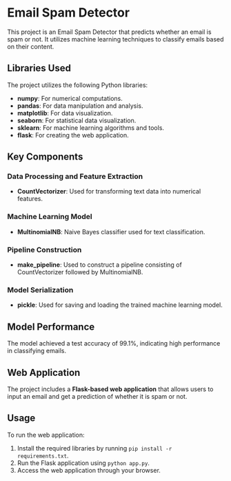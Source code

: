 # Email Spam Detector

This project is an Email Spam Detector that predicts whether an email is spam or not. It utilizes machine learning techniques to classify emails based on their content.

## Libraries Used

The project utilizes the following Python libraries:

- **numpy**: For numerical computations.
- **pandas**: For data manipulation and analysis.
- **matplotlib**: For data visualization.
- **seaborn**: For statistical data visualization.
- **sklearn**: For machine learning algorithms and tools.
- **flask**: For creating the web application.


## Key Components

### Data Processing and Feature Extraction
- **CountVectorizer**: Used for transforming text data into numerical features.

### Machine Learning Model
- **MultinomialNB**: Naive Bayes classifier used for text classification.

### Pipeline Construction
- **make_pipeline**: Used to construct a pipeline consisting of CountVectorizer followed by MultinomialNB.

### Model Serialization
- **pickle**: Used for saving and loading the trained machine learning model.

## Model Performance
The model achieved a test accuracy of 99.1%, indicating high performance in classifying emails.

## Web Application
The project includes a **Flask-based web application** that allows users to input an email and get a prediction of whether it is spam or not.

## Usage
To run the web application:
1. Install the required libraries by running `pip install -r requirements.txt`.
2. Run the Flask application using `python app.py`.
3. Access the web application through your browser.
